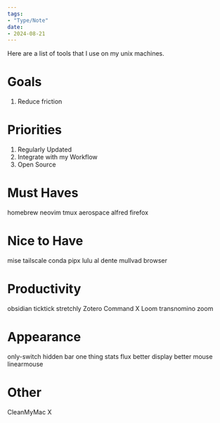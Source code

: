 ```yaml
---
tags:
- "Type/Note"
date:
- 2024-08-21
---
```


Here are a list of tools that I use on my unix machines.

# Goals

1. Reduce friction

# Priorities

1. Regularly Updated
2. Integrate with my Workflow
3. Open Source

# Must Haves

homebrew
neovim
tmux
aerospace
alfred
firefox

# Nice to Have

mise
tailscale
conda
pipx
lulu
al dente
mullvad browser

# Productivity

obsidian
ticktick
stretchly
Zotero
Command X
Loom
transnomino
zoom

# Appearance

only-switch
hidden bar
one thing
stats
flux
better display
better mouse
linearmouse

# Other

CleanMyMac X

